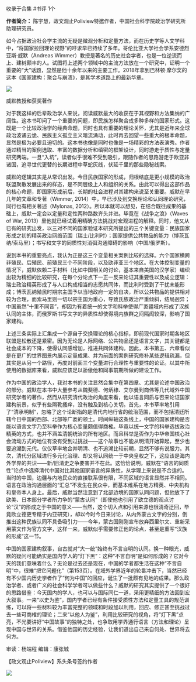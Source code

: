 

收录于合集 #书评 1个

**作者简介：** 陈宇慧，政文观止Poliview特邀作者，中国社会科学院政治学研究所助理研究员。  

  
  
  

  

  

如今占据政治社会学主流的无疑是微观分析和定量方法，而在历史学等人文学科中，“将国家拉回理论视野”的吁求早已持续了多年。哥伦比亚大学社会学系安德烈亚斯·威默（Andreas
Wimmer）教授是著名的历史社会学者，也是一位逆流而上、建树颇丰的人。试图将上述两个领域中的主流方法放在一个研究中，证明一个重要的“大”话题，显然是他十余年以来的主要工作。2018年拿到巴林顿·摩尔奖的这本《国家建构：聚合与崩溃》，是其学术道路上的最新华章。

  

![](/images/319/2.jpeg)

威默教授和获奖著作

  

对于我这样的后辈政治学人来说，阅读威默最大的收获在于其视野和方法集纳的广阔性。这本书叩问了一个重要的问题，即民族怎样聚合成多种多样的国家形式。这既是一个比较政治学的经典命题，同时也具有重要的理论关怀，尤其是近年来全球政治波谲云诡、民族主义孤立主义暗流涌动，此时再去回望一些重大的根本命题，显然是极为必要且迫切的。这本书也像是同时也像是一场精彩的方法表演秀。作者通过精当的案例选取、丰富的数据分析和缜密的框架设计，同时游走于质性与定量研究两端。一旦“入坑”，读者似乎很难不受到吸引，跟随作者的思路游走于欧亚非诸国，追寻世代更替的长期进程中草蛇灰线，伏延千里的那些隐秘线索。

  

威默的逻辑其实是从常识出发。今日民族国家的形成，归根结底是更小规模的政治联盟聚散发展出来的样态，是不同层级上人和组织的关系。由此可以得出这部作品的核心命题，即国家形成前后，长期的社会进程对其建构来说至关重要。威默在早几年的文章和专著（Wimmer,
2014）中，早已涉及到交换理论和认同理论研究，同行也有相关著述（Mylonas,
2012）。所以本就可以想见，在结合既往成果的基础上，威默一定会以定量和定性两种路数齐头并进。毕竟在《战争之浪》（Waves of War,
2013）里他就已经试着用精确方法挑战对宏观进程的解释。同时，他又从已有的研究出发，以三对不同的国家验证本研究所提出的三个关键变量：民族国家形成之初的精英政治网络范围（瑞士/比利时）；国家提供公共物品的能力（博茨瓦纳/索马里）；书写和文字的同质性对消弭沟通障碍的影响（中国/俄罗斯）。

  

说到本书的重要亮点，我认为正是这三个变量相关案例比较的选择。六个国家横跨非殖民、后殖民、前殖民三个不同阶段，以及欧非亚三个地区。在大体控制变量的情况下，威默依赖二手材料（比如中国相关的讨论，基本来自美国的汉学家）编织出较为精细的比较研究，在每个分论点下一正一反来论证其重要性以及成立逻辑：瑞士政治精英形成了与人口构成相当的志愿共同体，而比利时受到了干扰未能形成；博茨瓦纳殖民时期宗主国予以当地政府一定的自决，所以公共物品的提供相对较为合理，而索马里则一切以宗主国为重心，导致氏族政治严重倾斜，结局迥异；中国虽然“十里不同音”，却因为有着统一的文字和科举使得广袤疆域内形成了汉族认同的主体，而俄罗斯书写文字的异质性却使得境内族群之间隔阂较深，影响了国家建构。

  

上述三条实际上汇集成一个源自于交换理论的核心指标，即前现代国家时期各地区联盟是松散还是紧密。因为无论是人际网络、公共物品还是语言文字，其关键都是社会成本的下降，使得认同感增加，推进共同体建构。因此，本书第五、六章看似是在更广的世界图景内展示定量成果、并为前面的案例研究修补某些逻辑疏漏，但其实是从另一个路径，再度对前面三个变量进行合理性与重要性的论证。以其中所使用的数据库来看，威默应该足以骄傲他和同事前期所做的建设工作。

  

作为中国的政治学人，我对本书的关注显然会集中在第四章、尤其是论述中国政治的部分。威默在本书中大量参考从魏斐德、何炳棣、艾尔曼到商伟等几代域外中国研究学者的著作，然而从研究清代政治的角度来看，他以语言同质与否来论证国家建构前景，似乎有些隔靴搔痒，没有触及到核心关切。首先，本书草率地引用了“清承明制”，忽略了这个论断指的是清代内地行省的统治范围，而不包括清廷所辖今日中国的西部、北部等广袤的领土。时间纵轴这条线上，中国的国家建构是否能以语言文字乃至科举作为核心变量颇值得商榷。毕竟以统一文字的科举选拔政治精英的方式，也并不涵盖清朝统治的所有地区。而且科举是否作为中华帝国核心社会流动方式的地位有没有受到过挑战——这个故事也不能从明清开始算起，至少也要追溯到元代。仅仅草率地合并明清、也不追溯比较前朝，显然不够有说服力。其次，清代分区域进行多元化治理、却又将认同统一于中央皇权之下，这应该是海内外学界的共识——新/旧清史之争要害并不在此。这恰恰说明，威默在“语言的同质性”论点中选择清代中国对比其他国家语言的异质性，从学理上来说是不合适的。当时的中国，边疆与内地民众的直接联系很有限，不同区域的语言显然并不相同。语言在政治沟通层面的“汇总”不发生在民众中，而基本维系在地方精英、中央机构和皇帝本人身上。最后，威默当然注意到了北部边境的国家认同问题，但他放下了欧美、日本部分学者所力争的“蒙古认同”（即使他也引用了欧立德的观点讨论“汉”的形成之于中国的意义——当然，这个切入点和引用来源也很清奇迂回，毕竟欧立德更专精于内亚研究），却以今时今日来讨论，从内外蒙古文字的分别，倒推出这种民族认同不具备吸引力——今年，蒙古国刚刚宣布放弃西里尔文、重新采用蒙文作为官方文字，这样一来，威默似乎需要修正他的论点，甚至是重写“汉族的形成”这一节。

  

中国的国家建构叙事，自古就对“大一统”始终有不言自明的认同。换一种眼光，威默的疑问可能确实是国内学人的“灯下黑”：这种“不言自明”是如何形成的？它对今天的我们意味着什么？无论是过去还是现在，中国的学者都生活在这种“不言自明”中，很难“把它问题化”（第153页）。在域外学界近年的轮番冲击下，当然已经有不少国内历史学者作了“何为中国”的回应，诞生了一批颇有见地的成果。那么政治学者、或者广义的社会科学学者可以做些什么？威默的研究其实提供了一个很好的思路借鉴：今天国内的学人，也可以与国际同仁一道，采用更精细的方法回到宏大叙事。一来“以史为鉴”，国内学者已经有条件接受质性方法和定量工具的规范训练，可以将一些材料较为丰富完整的领域和时段加以利用，回应、修正甚至挑战过去一些可商榷的理论；二来“以他人为鉴”，利用比较研究的视角，将“灯下黑”点亮，不光要讲好“中国故事”的独特之处，也争取用学界通行语言（方法和理论）呈现中国与世界的关系。借鉴他国的历史经验，让我们道出自己来自何处、世界将去何方。

  

审读：杨端程 编辑：康张城

【政文观止Poliview】系头条号签约作者

  

![](/images/319/3.jpeg)

  

